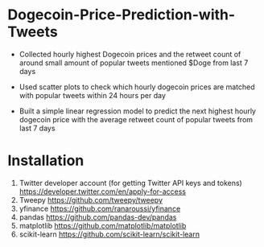 # Dogecoin-Price-Prediction-with-Tweets

- Collected hourly highest Dogecoin prices and the retweet count of around small amount of popular tweets mentioned $Doge from last 7 days
  
- Used scatter plots to check which hourly dogecoin prices are matched with popular tweets within 24 hours per day

- Built a simple linear regression model to predict the next highest hourly dogecoin price with the average retweet count of popular tweets from last 7 days

# Installation
1. Twitter developer account (for getting Twitter API keys and tokens) https://developer.twitter.com/en/apply-for-access
2. Tweepy https://github.com/tweepy/tweepy
3. yfinance https://github.com/ranaroussi/yfinance
4. pandas https://github.com/pandas-dev/pandas 
5. matplotlib https://github.com/matplotlib/matplotlib
6. scikit-learn https://github.com/scikit-learn/scikit-learn





